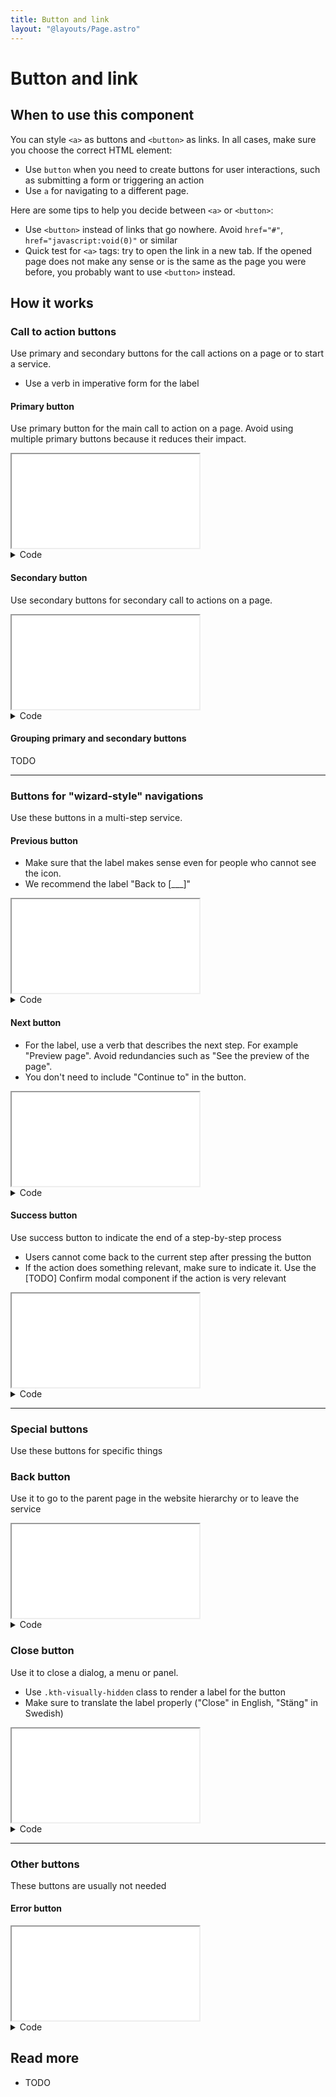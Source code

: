 ```yaml
---
title: Button and link
layout: "@layouts/Page.astro"
---
```


# Button and link

## When to use this component

You can style `<a>` as buttons and `<button>` as links. In all cases, make sure you choose the correct HTML element:

- Use `button` when you need to create buttons for user interactions, such as submitting a form or triggering an action
- Use `a` for navigating to a different page.

Here are some tips to help you decide between `<a>` or `<button>`:

- Use `<button>` instead of links that go nowhere. Avoid `href="#"`, `href="javascript:void(0)"` or similar
- Quick test for `<a>` tags: try to open the link in a new tab. If the opened page does not make any sense or is the same as the page you were before, you probably want to use `<button>` instead.

## How it works

### Call to action buttons

Use primary and secondary buttons for the call actions on a page or to start a service.

- Use a verb in imperative form for the label

#### Primary button

Use primary button for the main call to action on a page. Avoid using multiple primary buttons because it reduces their impact.

<iframe src="/style/en/examples/button/primary"></iframe>

<details>
<summary>Code</summary>

<div>

```html
<a href="#" class="kth-button primary">Primary link</a>
<button class="kth-button primary">Primary Button</button>
```

```scss
@use "@kth/style/scss/components/button.scss";
```

</div>
</details>

#### Secondary button

Use secondary buttons for secondary call to actions on a page.

<iframe src="/style/en/examples/button/secondary"></iframe>

<details>
<summary>Code</summary>

<div>

```html
<a href="#" class="kth-button secondary">Secondary link</a>
<button class="kth-button secondary">Secondary Button</button>
```

```scss
@use "@kth/style/scss/components/button.scss";
```

</div>
</details>

#### Grouping primary and secondary buttons

TODO

---

### Buttons for "wizard-style" navigations

Use these buttons in a multi-step service.

#### Previous button

- Make sure that the label makes sense even for people who cannot see the icon.
- We recommend the label "Back to [___]"

<iframe src="/style/en/examples/button/previous"></iframe>

<details>
<summary>Code</summary>

<div>

```html
<button class="kth-button previous">Previous Button</button>
```

```scss
@use "@kth/style/scss/components/button.scss";
```

</div>
</details>

#### Next button

- For the label, use a verb that describes the next step. For example "Preview page". Avoid redundancies such as "See the preview of the page".
- You don't need to include "Continue to" in the button.

<iframe src="/style/en/examples/button/next"></iframe>

<details>
<summary>Code</summary>

<div>

```html
<button class="kth-button next">Next Button</button>
```

```scss
@use "@kth/style/scss/components/button.scss";
```

</div>
</details>

#### Success button

Use success button to indicate the end of a step-by-step process

- Users cannot come back to the current step after pressing the button
- If the action does something relevant, make sure to indicate it. Use the [TODO] Confirm modal component if the action is very relevant

<iframe src="/style/en/examples/button/success"></iframe>

<details>
<summary>Code</summary>

<div>

```html
<button class="kth-button success">Success Button</button>
```

```scss
@use "@kth/style/scss/components/button.scss";
```

</div>
</details>

---

### Special buttons

Use these buttons for specific things

### Back button

Use it to go to the parent page in the website hierarchy or to leave the service

<iframe src="/style/en/examples/button/back"></iframe>

<details>
<summary>Code</summary>

<div>

```html
<button class="kth-button back">Back Button</button>
```

```scss
@use "@kth/style/scss/components/button.scss";
```

</div>
</details>

### Close button

Use it to close a dialog, a menu or panel.

- Use `.kth-visually-hidden` class to render a label for the button
- Make sure to translate the label properly ("Close" in English, "Stäng" in Swedish)

<iframe src="/style/en/examples/button/icon"></iframe>

<details>
<summary>Code</summary>

<div>

```html
<button class="kth-icon-button close">
  <span class="kth-visually-hidden">{"close"}</span>
</button>
```

```scss
@use "@kth/style/scss/components/button.scss";
```

</div>
</details>

---

### Other buttons

These buttons are usually not needed

#### Error button

<iframe src="/style/en/examples/button/error"></iframe>

<details>
<summary>Code</summary>

<div>

```html
<button class="kth-button error">Error Button</button>
```

```scss
@use "@kth/style/scss/components/button.scss";
```

</div>
</details>

## Read more

- TODO
